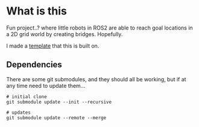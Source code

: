 # What is this

Fun project..? where little robots in ROS2 are able to reach goal locations in a 2D grid world by creating bridges. Hopefully.

I made a [template](https://github.com/lemonlemonde/gazebo-ros2-docker-template) that this is built on. 

## Dependencies
There are some git submodules, and they should all be working, but if at any time need to update them...

```shell
# initial clone
git submodule update --init --recursive

# updates
git submodule update --remote --merge
```
